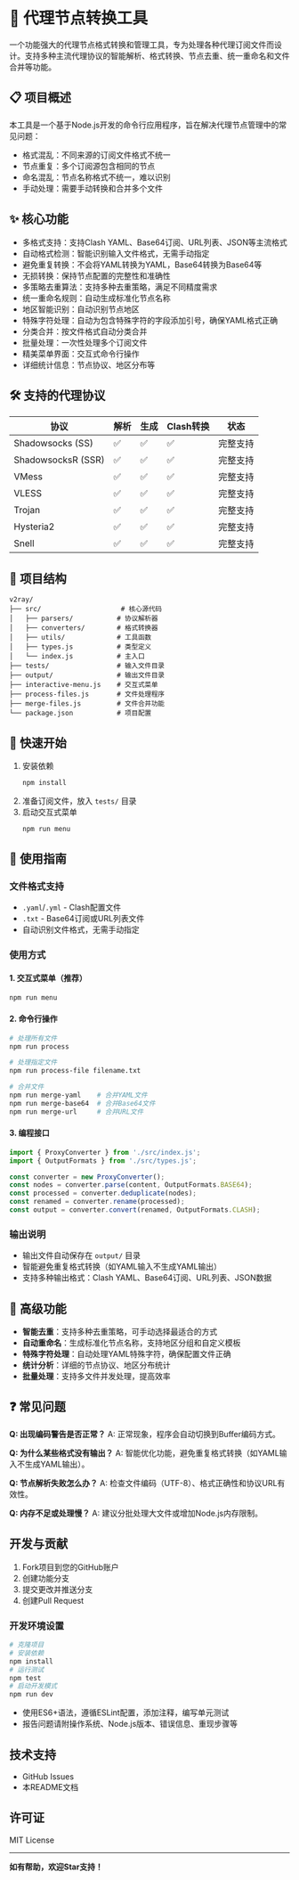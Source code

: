 # 🚀 代理节点转换工具

一个功能强大的代理节点格式转换和管理工具，专为处理各种代理订阅文件而设计。支持多种主流代理协议的智能解析、格式转换、节点去重、统一重命名和文件合并等功能。

## 📋 项目概述

本工具是一个基于Node.js开发的命令行应用程序，旨在解决代理节点管理中的常见问题：
- 格式混乱：不同来源的订阅文件格式不统一
- 节点重复：多个订阅源包含相同的节点
- 命名混乱：节点名称格式不统一，难以识别
- 手动处理：需要手动转换和合并多个文件

## ✨ 核心功能

- 多格式支持：支持Clash YAML、Base64订阅、URL列表、JSON等主流格式
- 自动格式检测：智能识别输入文件格式，无需手动指定
- 避免重复转换：不会将YAML转换为YAML，Base64转换为Base64等
- 无损转换：保持节点配置的完整性和准确性
- 多策略去重算法：支持多种去重策略，满足不同精度需求
- 统一重命名规则：自动生成标准化节点名称
- 地区智能识别：自动识别节点地区
- 特殊字符处理：自动为包含特殊字符的字段添加引号，确保YAML格式正确
- 分类合并：按文件格式自动分类合并
- 批量处理：一次性处理多个订阅文件
- 精美菜单界面：交互式命令行操作
- 详细统计信息：节点协议、地区分布等

## 🛠️ 支持的代理协议

| 协议 | 解析 | 生成 | Clash转换 | 状态 |
|------|------|------|-----------|------|
| Shadowsocks (SS) | ✅ | ✅ | ✅ | 完整支持 |
| ShadowsocksR (SSR) | ✅ | ✅ | ✅ | 完整支持 |
| VMess | ✅ | ✅ | ✅ | 完整支持 |
| VLESS | ✅ | ✅ | ✅ | 完整支持 |
| Trojan | ✅ | ✅ | ✅ | 完整支持 |
| Hysteria2 | ✅ | ✅ | ✅ | 完整支持 |
| Snell | ✅ | ✅ | ✅ | 完整支持 |

## 📂 项目结构

```
v2ray/
├── src/                    # 核心源代码
│   ├── parsers/           # 协议解析器
│   ├── converters/        # 格式转换器
│   ├── utils/             # 工具函数
│   ├── types.js           # 类型定义
│   └── index.js           # 主入口
├── tests/                 # 输入文件目录
├── output/                # 输出文件目录
├── interactive-menu.js    # 交互式菜单
├── process-files.js       # 文件处理程序
├── merge-files.js         # 文件合并功能
└── package.json           # 项目配置
```

## 🚀 快速开始

1. 安装依赖
   ```bash
   npm install
   ```
2. 准备订阅文件，放入 `tests/` 目录
3. 启动交互式菜单
   ```bash
   npm run menu
   ```

## 📖 使用指南

### 文件格式支持
- `.yaml`/`.yml` - Clash配置文件
- `.txt` - Base64订阅或URL列表文件
- 自动识别文件格式，无需手动指定

### 使用方式

#### 1. 交互式菜单（推荐）
```bash
npm run menu
```

#### 2. 命令行操作
```bash
# 处理所有文件
npm run process

# 处理指定文件
npm run process-file filename.txt

# 合并文件
npm run merge-yaml    # 合并YAML文件
npm run merge-base64  # 合并Base64文件
npm run merge-url     # 合并URL文件
```

#### 3. 编程接口
```javascript
import { ProxyConverter } from './src/index.js';
import { OutputFormats } from './src/types.js';

const converter = new ProxyConverter();
const nodes = converter.parse(content, OutputFormats.BASE64);
const processed = converter.deduplicate(nodes);
const renamed = converter.rename(processed);
const output = converter.convert(renamed, OutputFormats.CLASH);
```

### 输出说明
- 输出文件自动保存在 `output/` 目录
- 智能避免重复格式转换（如YAML输入不生成YAML输出）
- 支持多种输出格式：Clash YAML、Base64订阅、URL列表、JSON数据

## 🔧 高级功能

- **智能去重**：支持多种去重策略，可手动选择最适合的方式
- **自动重命名**：生成标准化节点名称，支持地区分组和自定义模板
- **特殊字符处理**：自动处理YAML特殊字符，确保配置文件正确
- **统计分析**：详细的节点协议、地区分布统计
- **批量处理**：支持多文件并发处理，提高效率

## ❓ 常见问题

**Q: 出现编码警告是否正常？**
A: 正常现象，程序会自动切换到Buffer编码方式。

**Q: 为什么某些格式没有输出？**
A: 智能优化功能，避免重复格式转换（如YAML输入不生成YAML输出）。

**Q: 节点解析失败怎么办？**
A: 检查文件编码（UTF-8）、格式正确性和协议URL有效性。

**Q: 内存不足或处理慢？**
A: 建议分批处理大文件或增加Node.js内存限制。

## 开发与贡献

1. Fork项目到您的GitHub账户
2. 创建功能分支
3. 提交更改并推送分支
4. 创建Pull Request

### 开发环境设置

```bash
# 克隆项目
# 安装依赖
npm install
# 运行测试
npm test
# 启动开发模式
npm run dev
```

- 使用ES6+语法，遵循ESLint配置，添加注释，编写单元测试
- 报告问题请附操作系统、Node.js版本、错误信息、重现步骤等

## 技术支持

- GitHub Issues
- 本README文档

## 许可证

MIT License

---

**如有帮助，欢迎Star支持！**
